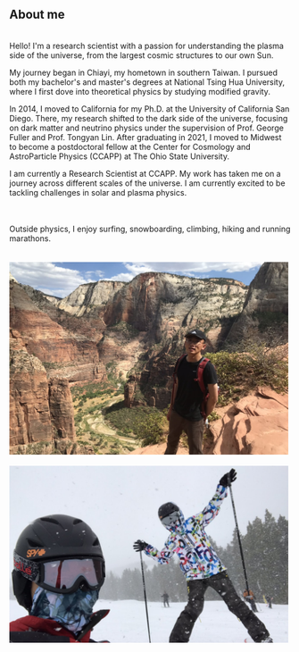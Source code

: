 ## About me
<br/>
Hello! I'm a research scientist with a passion for understanding the plasma side of the universe, from the largest cosmic structures to our own Sun.<br/>

My journey began in Chiayi, my hometown in southern Taiwan. I pursued both my bachelor's and master's degrees at National Tsing Hua University, where I first dove into theoretical physics by studying modified gravity.<br/>

In 2014, I moved to California for my Ph.D. at the University of California San Diego. There, my research shifted to the dark side of the universe, focusing on dark matter and neutrino physics under the supervision of Prof. George Fuller and Prof. Tongyan Lin. After graduating in 2021, I moved to Midwest to become a postdoctoral fellow at the Center for Cosmology and AstroParticle Physics (CCAPP) at The Ohio State University.<br/>

I am currently a Research Scientist at CCAPP. My work has taken me on a journey across different scales of the universe. I am currently excited to be tackling challenges in solar and plasma physics.<br/>

<br/><br/>
Outside physics, I enjoy surfing, snowboarding, climbing, hiking and running marathons.
<br/><br/><br/>
<img src="images/zion.jpg" width = "500"> <br/><br/>
<img src="images/snowboarding.jpg" width = "500">
